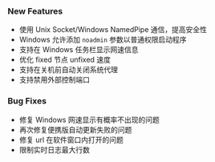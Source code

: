 ### New Features

- 使用 Unix Socket/Windows NamedPipe 通信，提高安全性
- Windows 允许添加 `noadmin` 参数以普通权限启动程序
- 支持在 Windows 任务栏显示网速信息
- 优化 fixed 节点 unfixed 速度
- 支持在关机前自动关闭系统代理
- 支持禁用外部控制端口

### Bug Fixes

- 修复 Windows 网速显示有概率不出现的问题
- 再次修复便携版自动更新失败的问题
- 修复 url 在软件窗口内打开的问题
- 限制实时日志最大行数
